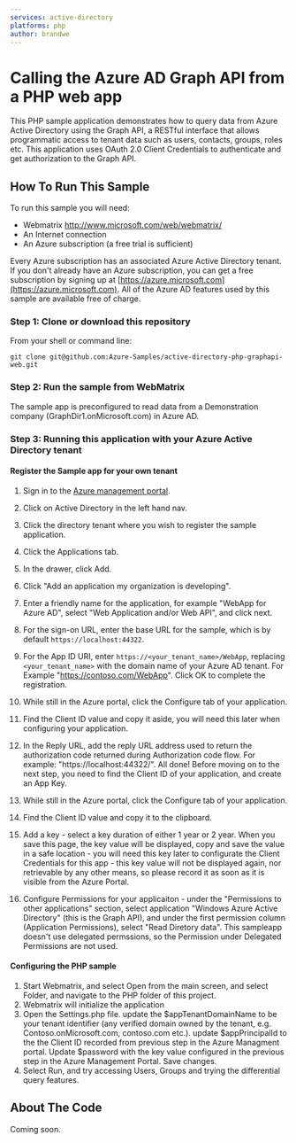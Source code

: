 ```yaml
---
services: active-directory
platforms: php
author: brandwe
---
```


Calling the Azure AD Graph API from a PHP web app
===================

This PHP sample application demonstrates how to query data from Azure Active Directory using the Graph API, a RESTful interface that allows programmatic access to tenant data such as users, contacts, groups, roles etc. This application uses OAuth 2.0 Client Credentials to authenticate and get authorization to the Graph API.

## How To Run This Sample

To run this sample you will need:
- Webmatrix http://www.microsoft.com/web/webmatrix/
- An Internet connection
- An Azure subscription (a free trial is sufficient)

Every Azure subscription has an associated Azure Active Directory tenant.  If you don't already have an Azure subscription, you can get a free subscription by signing up at [https://azure.microsoft.com](https://azure.microsoft.com).  All of the Azure AD features used by this sample are available free of charge.

### Step 1:  Clone or download this repository

From your shell or command line:

`git clone git@github.com:Azure-Samples/active-directory-php-graphapi-web.git`

### Step 2:  Run the sample from WebMatrix

The sample app is preconfigured to read data from a Demonstration company (GraphDir1.onMicrosoft.com) in Azure AD. 

### Step 3:  Running this application with your Azure Active Directory tenant

#### Register the Sample app for your own tenant

1. Sign in to the [Azure management portal](https://manage.windowsazure.com).
2. Click on Active Directory in the left hand nav.
3. Click the directory tenant where you wish to register the sample application.
4. Click the Applications tab.
5. In the drawer, click Add.
6. Click "Add an application my organization is developing".
7. Enter a friendly name for the application, for example "WebApp for Azure AD", select "Web Application and/or Web API", and click next.
8. For the sign-on URL, enter the base URL for the sample, which is by default `https://localhost:44322`.
9. For the App ID URI, enter `https://<your_tenant_name>/WebApp`, replacing `<your_tenant_name>` with the domain name of your Azure AD tenant. For Example "https://contoso.com/WebApp".  Click OK to complete the registration.
10. While still in the Azure portal, click the Configure tab of your application.
11. Find the Client ID value and copy it aside, you will need this later when configuring your application.
12. In the Reply URL, add the reply URL address used to return the authorization code returned during Authorization code flow.  For example: "https://localhost:44322/".
All done!  Before moving on to the next step, you need to find the Client ID of your application, and create an App Key.

1. While still in the Azure portal, click the Configure tab of your application.
2. Find the Client ID value and copy it to the clipboard.
3. Add a key - select a key duration of either 1 year or 2 year. When you save this page, the key value will be displayed, copy and  save the value in a safe location - you will need this key later to configurate the Client Credentials for this app - this key value  will not be displayed again, nor retrievable by any other means, so please record it as soon as it is visible from the Azure Portal.
4. Configure Permissions for your applicaiton - under the "Permissions to other applications" section, select application "Windows  Azure Active Directory" (this is the Graph API), and under the first permission column (Application Permissions), select "Read  Diretory data".  This sampleapp doesn't use delegated permssions, so the Permission under Delegated Permissions are not used.

#### Configuring the PHP sample
1. Start Webmatrix, and select Open from the main screen, and select Folder, and navigate to the PHP folder of this project.  
2. Webmatrix will initialize the application 
3. Open the Settings.php file.  update the $appTenantDomainName to be your tenant identifier (any verified domain owned by the tenant, e.g. Contoso.onMicrosoft.com, contoso.com etc.).  update $appPrincipalId to the the Client ID recorded from previous step in the Azure Managment portal.  Update $password with the key value configured in the previous step in the Azure Management Portal. Save changes.
4. Select Run, and try accessing Users, Groups and trying the differential query features.

## About The Code

Coming soon.

